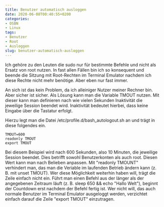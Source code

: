 ```yaml
---
title: Benutzer automatisch ausloggen
date: 2020-06-08T00:40:55+0200
categories:
- OSBN
- Linux
tags:
- Benutzer  
- Root
- Ausloggen
slug: benutzer-automatisch-ausloggen
---
```

Ich gehöre zu den Leuten die sudo nur für bestimmte Befehle und nicht als Ersatz von root nutzen. In fast allen Fällen bin ich so konsequent und beende die Sitzung mit Root-Rechten im Terminal Emulator nachdem ich diese Rechte nicht mehr benötige. Aber eben nur fast immer.

An sich ist das kein Problem, da ich alleiniger Nutzer meiner Rechner bin. Aber sicher ist sicher. Als Lösung kann man die Variable TMOUT nutzen. Mit dieser kann man definieren nach wie vielen Sekunden Inaktivität die jeweilige Session beendet wird. Inaktivität bedeutet hierbei, dass keine Eingabe über die Tastatur erfolgt.

Hierzu legt man die Datei /etc/profile.d/bash_autologout.sh an und trägt in diese folgendes ein.

<pre class="line-numbers language-bash" style="white-space:pre-wrap;">
<code class="language-bash">TMOUT=600
readonly TMOUT
export TMOUT</code>
</pre>

Bei diesem Beispiel wird nach 600 Sekunden, also 10 Minuten, die jeweilige Session beendet. Dies betrifft sowohl Benutzerkonten als auch root. Diesen Wert kann man nach Belieben anpassen. Mit "readonly TMOUNT" verhindert man, das man die Veriable im laufenden Betrieb ändern kann (z. B. mit unset TMOUT). Wer diese Möglichkeit weiterhin haben will, trägt die Zeile einfach nicht ein. Führt man einen Befehl aus der länger als der angegebenen Zeitraum läuft (z. B. sleep 650 && echo "Hallo Welt"), beginnt der Countdown erst nachdem der Befehl fertig ist. Wer nicht will, das auch normale Benutzer im Terminal Emulator ausgeloggt werden, verzichtet einfach darauf die Zeile "export TMOUT" einzutragen.
